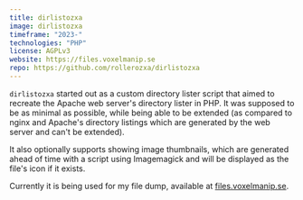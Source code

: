 ```yaml
---
title: dirlistozxa
image: dirlistozxa
timeframe: "2023-"
technologies: "PHP"
license: AGPLv3
website: https://files.voxelmanip.se
repo: https://github.com/rollerozxa/dirlistozxa
---
```


`dirlistozxa` started out as a custom directory lister script that aimed to recreate the Apache web server's directory lister in PHP. It was supposed to be as minimal as possible, while being able to be extended (as compared to nginx and Apache's directory listings which are generated by the web server and can't be extended).

It also optionally supports showing image thumbnails, which are generated ahead of time with a script using Imagemagick and will be displayed as the file's icon if it exists.

Currently it is being used for my file dump, available at [files.voxelmanip.se](https://files.voxelmanip.se).
